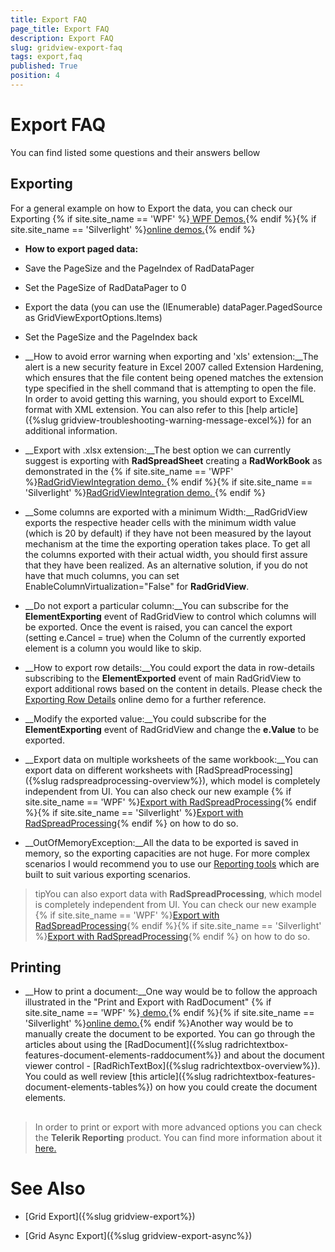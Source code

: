 ```yaml
---
title: Export FAQ
page_title: Export FAQ
description: Export FAQ
slug: gridview-export-faq
tags: export,faq
published: True
position: 4
---
```


# Export FAQ



You can find listed some questions and their answers bellow

## Exporting

For a general example on how to Export the data, you can check our Exporting
          {% if site.site_name == 'WPF' %}[ WPF Demos.](http://demos.telerik.com/wpf/){% endif %}{% if site.site_name == 'Silverlight' %}[online demos.](http://demos.telerik.com/silverlight/#GridView/Exporting){% endif %}

* __How to export paged data:__

* Save the PageSize and the PageIndex of RadDataPager
                  

* Set the PageSize of RadDataPager to 0
                  

* Export the data (you can use the (IEnumerable) dataPager.PagedSource as GridViewExportOptions.Items)
                  

* Set the PageSize and the PageIndex back
                  

* __How to avoid error warning when exporting and 'xls' extension:__The alert is a new security feature in Excel 2007 called Extension Hardening, which ensures that the file content being opened matches the extension type specified in the shell command that is attempting to open the file.
            In order to avoid getting this warning, you should export to ExcelML format with XML extension. You can also refer to this [help article]({%slug gridview-troubleshooting-warning-message-excel%}) for an additional information.
            

* __Export with .xlsx extension:__The best option we can currently suggest is exporting with __RadSpreadSheet__  creating a __RadWorkBook__ as demonstrated in the 
			  {% if site.site_name == 'WPF' %}[RadGridViewIntegration demo.
				  ](http://demos.telerik.com/wpf/){% endif %}{% if site.site_name == 'Silverlight' %}[RadGridViewIntegration demo.
				  ](http://demos.telerik.com/silverlight/#SpreadProcessing/RadGridViewIntegration){% endif %}

* __Some columns are exported with a minimum Width:__RadGridView exports the respective header cells with the minimum width value (which is 20 by default) if they have not been measured by the layout mechanism at the time the exporting operation takes place.
              To get all the columns exported with their actual width, you should first assure that they have been realized.
            As an alternative solution, if you do not have that much columns, you can set EnableColumnVirtualization="False" for __RadGridView__.
            

* __Do not export a particular column:__You can subscribe for the __ElementExporting__ event of RadGridView to control which columns will be exported.  Once the event is raised, you can cancel the export (setting e.Cancel = true) when the Column of the currently exported element is a column you would like to skip.
            

* __How to export row details:__You could export the data in row-details subscribing to the __ElementExported__ event of main RadGridView to export additional rows based on the content in details. Please check the
              [Exporting Row Details](http://demos.telerik.com/silverlight/#GridView/ExportingRowDetails) online demo for a further reference.
            

* __Modify the exported value:__You could subscribe for the __ElementExporting__ event of RadGridView and change the __e.Value__ to be exported.
            

* __Export data on multiple worksheets of the same workbook:__You can export data on different worksheets with [RadSpreadProcessing]({%slug radspreadprocessing-overview%}), which model is completely independent from UI. You can also check our new example
              {% if site.site_name == 'WPF' %}[Export with RadSpreadProcessing](http://demos.telerik.com/wpf/){% endif %}{% if site.site_name == 'Silverlight' %}[Export with RadSpreadProcessing](http://demos.telerik.com/silverlight/#SpreadProcessing/RadGridViewIntegration){% endif %} on how to do so.
            

* __OutOfMemoryException:__All the data to be exported is saved in memory, so the exporting capacities are not huge. For more complex scenarios I would recommend you to use our [Reporting tools](http://www.telerik.com/products/reporting.aspx) which are built to suit various exporting scenarios.
            

>tipYou can also export data with __RadSpreadProcessing__, which model is completely independent from UI. You can check our new example 
            {% if site.site_name == 'WPF' %}[Export with RadSpreadProcessing](http://demos.telerik.com/wpf/){% endif %}{% if site.site_name == 'Silverlight' %}[Export with RadSpreadProcessing](http://demos.telerik.com/silverlight/#SpreadProcessing/RadGridViewIntegration){% endif %} on how to do so.
        

## Printing

* __How to print a document:__One way would be to follow the approach illustrated in the "Print and Export with RadDocument"
              {% if site.site_name == 'WPF' %}[ demo.](http://demos.telerik.com/wpf/){% endif %}{% if site.site_name == 'Silverlight' %}[online demo.](http://demos.telerik.com/silverlight/#GridView/PrintAndExportWithRadDocument){% endif %}Another way would be to manually create the document to be exported.
            You can go through the articles about using the [RadDocument]({%slug radrichtextbox-features-document-elements-raddocument%}) and about the document viewer control - [RadRichTextBox]({%slug radrichtextbox-overview%}). You could as well review [this article]({%slug radrichtextbox-features-document-elements-tables%}) on how you could create the document elements.
          

## 

>In order to print or export with more advanced options you can check the __Telerik Reporting__ product. You can find more information about it [here.](http://www.telerik.com/products/reporting.aspx)

# See Also

 * [Grid Export]({%slug gridview-export%})

 * [Grid Async Export]({%slug gridview-export-async%})
